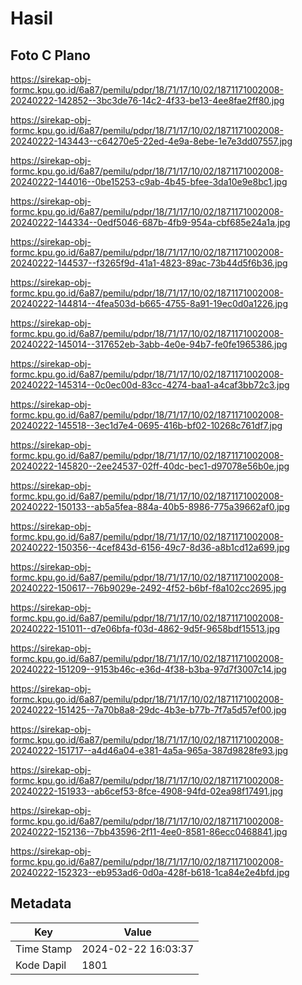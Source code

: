 # Hasil

## Foto C Plano

https://sirekap-obj-formc.kpu.go.id/6a87/pemilu/pdpr/18/71/17/10/02/1871171002008-20240222-142852--3bc3de76-14c2-4f33-be13-4ee8fae2ff80.jpg

https://sirekap-obj-formc.kpu.go.id/6a87/pemilu/pdpr/18/71/17/10/02/1871171002008-20240222-143443--c64270e5-22ed-4e9a-8ebe-1e7e3dd07557.jpg

https://sirekap-obj-formc.kpu.go.id/6a87/pemilu/pdpr/18/71/17/10/02/1871171002008-20240222-144016--0be15253-c9ab-4b45-bfee-3da10e9e8bc1.jpg

https://sirekap-obj-formc.kpu.go.id/6a87/pemilu/pdpr/18/71/17/10/02/1871171002008-20240222-144334--0edf5046-687b-4fb9-954a-cbf685e24a1a.jpg

https://sirekap-obj-formc.kpu.go.id/6a87/pemilu/pdpr/18/71/17/10/02/1871171002008-20240222-144537--f3265f9d-41a1-4823-89ac-73b44d5f6b36.jpg

https://sirekap-obj-formc.kpu.go.id/6a87/pemilu/pdpr/18/71/17/10/02/1871171002008-20240222-144814--4fea503d-b665-4755-8a91-19ec0d0a1226.jpg

https://sirekap-obj-formc.kpu.go.id/6a87/pemilu/pdpr/18/71/17/10/02/1871171002008-20240222-145014--317652eb-3abb-4e0e-94b7-fe0fe1965386.jpg

https://sirekap-obj-formc.kpu.go.id/6a87/pemilu/pdpr/18/71/17/10/02/1871171002008-20240222-145314--0c0ec00d-83cc-4274-baa1-a4caf3bb72c3.jpg

https://sirekap-obj-formc.kpu.go.id/6a87/pemilu/pdpr/18/71/17/10/02/1871171002008-20240222-145518--3ec1d7e4-0695-416b-bf02-10268c761df7.jpg

https://sirekap-obj-formc.kpu.go.id/6a87/pemilu/pdpr/18/71/17/10/02/1871171002008-20240222-145820--2ee24537-02ff-40dc-bec1-d97078e56b0e.jpg

https://sirekap-obj-formc.kpu.go.id/6a87/pemilu/pdpr/18/71/17/10/02/1871171002008-20240222-150133--ab5a5fea-884a-40b5-8986-775a39662af0.jpg

https://sirekap-obj-formc.kpu.go.id/6a87/pemilu/pdpr/18/71/17/10/02/1871171002008-20240222-150356--4cef843d-6156-49c7-8d36-a8b1cd12a699.jpg

https://sirekap-obj-formc.kpu.go.id/6a87/pemilu/pdpr/18/71/17/10/02/1871171002008-20240222-150617--76b9029e-2492-4f52-b6bf-f8a102cc2695.jpg

https://sirekap-obj-formc.kpu.go.id/6a87/pemilu/pdpr/18/71/17/10/02/1871171002008-20240222-151011--d7e06bfa-f03d-4862-9d5f-9658bdf15513.jpg

https://sirekap-obj-formc.kpu.go.id/6a87/pemilu/pdpr/18/71/17/10/02/1871171002008-20240222-151209--9153b46c-e36d-4f38-b3ba-97d7f3007c14.jpg

https://sirekap-obj-formc.kpu.go.id/6a87/pemilu/pdpr/18/71/17/10/02/1871171002008-20240222-151425--7a70b8a8-29dc-4b3e-b77b-7f7a5d57ef00.jpg

https://sirekap-obj-formc.kpu.go.id/6a87/pemilu/pdpr/18/71/17/10/02/1871171002008-20240222-151717--a4d46a04-e381-4a5a-965a-387d9828fe93.jpg

https://sirekap-obj-formc.kpu.go.id/6a87/pemilu/pdpr/18/71/17/10/02/1871171002008-20240222-151933--ab6cef53-8fce-4908-94fd-02ea98f17491.jpg

https://sirekap-obj-formc.kpu.go.id/6a87/pemilu/pdpr/18/71/17/10/02/1871171002008-20240222-152136--7bb43596-2f11-4ee0-8581-86ecc0468841.jpg

https://sirekap-obj-formc.kpu.go.id/6a87/pemilu/pdpr/18/71/17/10/02/1871171002008-20240222-152323--eb953ad6-0d0a-428f-b618-1ca84e2e4bfd.jpg


## Metadata

| Key        | Value               |
| ---------- | ------------------- |
| Time Stamp | 2024-02-22 16:03:37 |
| Kode Dapil | 1801                |



